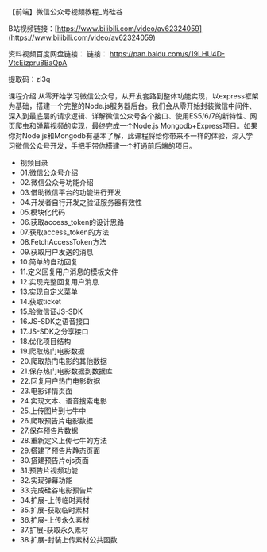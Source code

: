 【前端】微信公众号视频教程_尚硅谷

B站视频链接：[https://www.bilibili.com/video/av62324059](https://www.bilibili.com/video/av62324059)

资料视频百度网盘链接：
链接：
[https://pan.baidu.com/s/19LHU4D-VtcEizpru8BaQpA ](https://pan.baidu.com/s/19LHU4D-VtcEizpru8BaQpA )

提取码：zl3q 

课程介绍
从零开始学习微信公众号，从开发套路到整体功能实现，以express框架为基础，搭建一个完整的Node.js服务器后台。我们会从零开始封装微信中间件、深入到最底层的请求逻辑、详解微信公众号各个接口、使用ES5/6/7的新特性、网页爬虫和弹幕视频的实现，最终完成一个Node.js Mongodb+Express项目。如果你对Node.js和Mongodb有基本了解，此课程将给你带来不一样的体验，深入学习微信公众号开发，手把手带你搭建一个打通前后端的项目。

- 视频目录
- 01.微信公众号介绍
- 02.微信公众号功能介绍
- 03.借助微信平台的功能进行开发
- 04.开发者自行开发之验证服务器有效性
- 05.模块化代码
- 06.获取access_token的设计思路
- 07.获取access_token的方法
- 08.FetchAccessToken方法
- 09.获取用户发送的消息
- 10.简单的自动回复
- 11.定义回复用户消息的模板文件
- 12.实现完整回复用户消息
- 13.实现自定义菜单
- 14.获取ticket
- 15.验微信证JS-SDK
- 16.JS-SDK之语音接口
- 17.JS-SDK之分享接口
- 18.优化项目结构
- 19.爬取热门电影数据
- 20.爬取热门电影的其他数据
- 21.保存热门电影数据到数据库
- 22.回复用户热门电影数据
- 23.电影详情页面
- 24.实现文本、语音搜索电影
- 25.上传图片到七牛中
- 26.爬取预告片电影数据
- 27.保存预告片数据
- 28.重新定义上传七牛的方法
- 29.搭建了预告片静态页面
- 30.搭建预告片ejs页面
- 31.预告片视频功能
- 32.实现弹幕功能
- 33.完成硅谷电影预告片
- 34.扩展-上传临时素材
- 35.扩展-获取临时素材
- 36.扩展-上传永久素材
- 37.扩展-获取永久素材
- 38.扩展-封装上传素材公共函数
